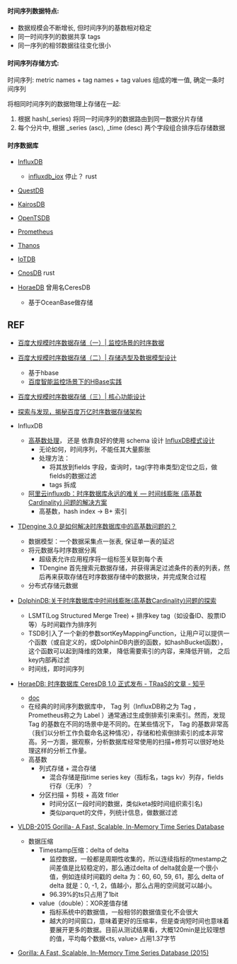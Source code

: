 

#### 时间序列数据特点:
- 数据规模会不断增长, 但时间序列的基数相对稳定
- 同一时间序列的数据共享 tags
- 同一序列的相邻数据往往变化很小


#### 时间序列存储方式:

时间序列: metric names + tag names + tag values 组成的唯一值, 确定一条时间序列

将相同时间序列的数据物理上存储在一起:
1. 根据 hash(_series) 将同一时间序列的数据路由到同一数据分片存储
2. 每个分片中, 根据 _series (asc), _time (desc) 两个字段组合排序后存储数据

#### 时序数据库

- [InfluxDB](https://github.com/influxdata/influxdb)
  - [influxdb_iox](https://github.com/metrico/influxdb_iox) 停止？ rust
- [QuestDB](https://github.com/questdb/questdb)
- [KairosDB](https://github.com/kairosdb/kairosdb)
- [OpenTSDB](https://github.com/OpenTSDB/opentsdb)
- [Prometheus](https://github.com/prometheus/prometheus)
- [Thanos](https://github.com/thanos-io/thanos)
- [IoTDB](https://github.com/apache/iotdb)
- [CnosDB](https://github.com/cnosdb/cnosdb) rust

- [HoraeDB](git@github.com:apache/incubator-horaedb.git) 曾用名CeresDB
  - 基于OceanBase做存储

## REF

- [百度大规模时序数据存储（一）| 监控场景的时序数据](https://developer.baidu.com/article/detail.html?id=290318)
- [百度大规模时序数据存储（二）| 存储选型及数据模型设计](https://developer.baidu.com/article/detail.html?id=290319)
  - 基于hbase
  - [百度智能监控场景下的HBase实践](https://developer.baidu.com/article/detail.html?id=290322)
- [百度大规模时序数据存储（三）| 核心功能设计](https://developer.baidu.com/article/detail.html?id=290320)
- [探索与发现，揭秘百度万亿时序数据存储架构](https://developer.baidu.com/article/detail.html?id=290321)


- InfluxDB
  - [高基数处理](https://docs.influxdata.com/influxdb/cloud/write-data/best-practices/resolve-high-cardinality/)， 还是 依靠良好的使用 schema 设计 [InfluxDB模式设计](https://docs.influxdata.com/influxdb/cloud/write-data/best-practices/schema-design/) 
    - 无论如何，时间序列，不能任其大量膨胀
    - 处理方法：
      - 将其放到fields 字段，查询时，tag(字符串类型)定位之后，做fields的数据过滤
      - tags 拆成
  - [阿里云influxdb：时序数据库永远的难关 — 时间线膨胀 (高基数 Cardinality) 问题的解决方案](https://zhuanlan.zhihu.com/p/397789824)
    - 高基数，hash index -> B+ 索引
  
- [TDengine 3.0 是如何解决时序数据库中的高基数问题的？](https://www.taosdata.com/tdengine-engineering/15330.html)
  - 数据模型：一个数据采集点一张表, 保证单一表的延迟
  - 将元数据与时序数据分离
    - 超级表允许应用程序将一组标签关联到每个表
    - TDengine 首先搜索元数据存储，并获得满足过滤条件的表的列表，然后再来获取存储在时序数据存储中的数据块，并完成聚合过程
  - 分布式存储元数据

- [DolphinDB:关于时序数据库中时间线膨胀(高基数Cardinality)问题的探索](https://zhuanlan.zhihu.com/p/514845817)
  - LSMT(Log Structured Merge Tree) + 排序key  tag（如设备ID、股票ID等）与时间戳作为排序列
  - TSDB引入了一个新的参数sortKeyMappingFunction，让用户可以提供一个函数（或自定义的，或DolphinDB内嵌的函数，如hashBucket函数），这个函数可以起到降维的效果， 降低需要索引的内容，来降低开销， 之后key内部再过滤
  - 时间线，即时间序列

- [HoraeDB: 时序数据库 CeresDB 1.0 正式发布 - TRaaS的文章 - 知乎](https://zhuanlan.zhihu.com/p/610733550) 
  - [doc](https://horaedb.apache.org/design/architecture.html) 
  - 在经典的时间序列数据库中， Tag 列（InfluxDB称之为 Tag ，Prometheus称之为 Label ）通常通过生成倒排索引来索引。然而，发现 Tag 的基数在不同的场景中是不同的。在某些情况下， Tag 的基数非常高（我们以分析工作负载命名这种情况），存储和检索倒排索引的成本非常高。另一方面，据观察，分析数据库经常使用的扫描+修剪可以很好地处理这样的分析工作量。
  - 高基数
    - 列式存储 + 混合存储
      - 混合存储是指time series key（指标名，tags kv）列存，fields 行存（无序）？
    - 分区扫描 + 剪枝 + 高效 fitler
      - 时间分区(一段时间的数据，类似keta按时间组织索引名)
      - 类似parquet的文件，列统计信息，做数据过滤


- [VLDB-2015 Gorilla- A Fast, Scalable, In-Memory Time Series Database](https://zhuanlan.zhihu.com/p/697325821)
  - 数据压缩
    - Timestamp压缩：delta of delta
      - 监控数据，一般都是周期性收集的，所以连续指标的tmestamp之间差值是比较稳定的，那么通过delta of delta就会是一个很小值，例如连续时间戳的 delta 为：60, 60, 59, 61，那么 delta of delta 就是：0, -1, 2，值越小，那么占用的空间就可以越小。
      - 96.39%的ts只占用了1bit
    - value（double）：XOR差值存储
      - 指标系统中的数据值，一般相邻的数据值变化不会很大
      - 越大的时间窗口，意味着更好的压缩率，但是查询短时间也意味着要展开更多的数据。目前从测试结果看，大概120min是比较理想的值，平均每个数据<ts, value> 占用1.37字节
- [Gorilla: A Fast, Scalable, In-Memory Time Series Database (2015)](https://zhenghe.gitbook.io/open-courses/papers-we-love/gorilla-a-fast-scalable-in-memory-time-series-database)